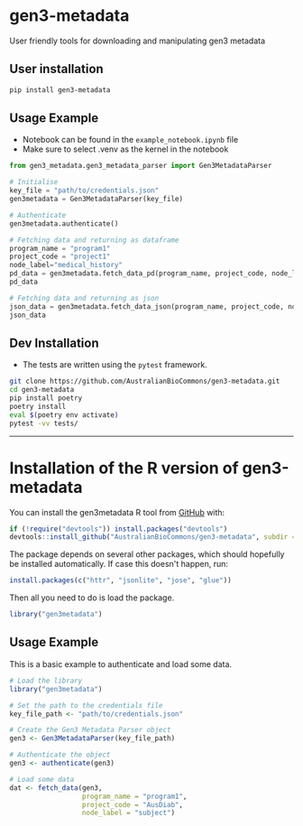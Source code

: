 # gen3-metadata
User friendly tools for downloading and manipulating gen3 metadata

## User installation
```bash
pip install gen3-metadata
```


## Usage Example
- Notebook can be found in the `example_notebook.ipynb` file
- Make sure to select .venv as the kernel in the notebook

```python
from gen3_metadata.gen3_metadata_parser import Gen3MetadataParser

# Initialise
key_file = "path/to/credentials.json"
gen3metadata = Gen3MetadataParser(key_file)

# Authenticate
gen3metadata.authenticate()

# Fetching data and returning as dataframe
program_name = "program1"
project_code = "project1"
node_label="medical_history"
pd_data = gen3metadata.fetch_data_pd(program_name, project_code, node_label=node_label)
pd_data

# Fetching data and returning as json
json_data = gen3metadata.fetch_data_json(program_name, project_code, node_label=node_label)
json_data
```


## Dev Installation
- The tests are written using the `pytest` framework. 

```bash
git clone https://github.com/AustralianBioCommons/gen3-metadata.git
cd gen3-metadata
pip install poetry
poetry install
eval $(poetry env activate)
pytest -vv tests/
```

---

# Installation of the R version of gen3-metadata

You can install the gen3metadata R tool from
[GitHub](https://github.com/) with:

``` r
if (!require("devtools")) install.packages("devtools")
devtools::install_github("AustralianBioCommons/gen3-metadata", subdir = "gen3metadata-R")
```

The package depends on several other packages, which should hopefully be installed automatically.
If case this doesn't happen, run:
``` r
install.packages(c("httr", "jsonlite", "jose", "glue"))
```

Then all you need to do is load the package.

``` r
library("gen3metadata")
```

## Usage Example

This is a basic example to authenticate and load some data.

``` r
# Load the library
library("gen3metadata")

# Set the path to the credentials file
key_file_path <- "path/to/credentials.json"

# Create the Gen3 Metadata Parser object
gen3 <- Gen3MetadataParser(key_file_path)

# Authenticate the object
gen3 <- authenticate(gen3)

# Load some data
dat <- fetch_data(gen3,
                  program_name = "program1",
                  project_code = "AusDiab",
                  node_label = "subject")
```
